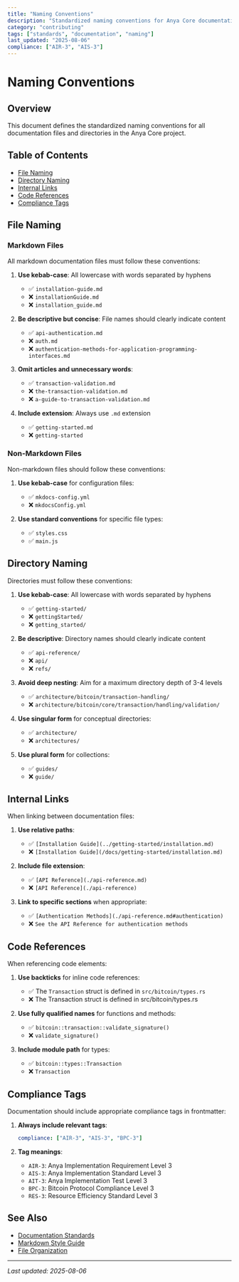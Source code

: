 ```yaml
---
title: "Naming Conventions"
description: "Standardized naming conventions for Anya Core documentation"
category: "contributing"
tags: ["standards", "documentation", "naming"]
last_updated: "2025-08-06"
compliance: ["AIR-3", "AIS-3"]
---
```


# Naming Conventions

## Overview
This document defines the standardized naming conventions for all documentation files and directories in the Anya Core project.

## Table of Contents
- [File Naming](#file-naming)
- [Directory Naming](#directory-naming)
- [Internal Links](#internal-links)
- [Code References](#code-references)
- [Compliance Tags](#compliance-tags)

## File Naming

### Markdown Files
All markdown documentation files must follow these conventions:

1. **Use kebab-case**: All lowercase with words separated by hyphens
   - ✅ `installation-guide.md`
   - ❌ `installationGuide.md`
   - ❌ `installation_guide.md`

2. **Be descriptive but concise**: File names should clearly indicate content
   - ✅ `api-authentication.md`
   - ❌ `auth.md`
   - ❌ `authentication-methods-for-application-programming-interfaces.md`

3. **Omit articles and unnecessary words**:
   - ✅ `transaction-validation.md`
   - ❌ `the-transaction-validation.md`
   - ❌ `a-guide-to-transaction-validation.md`

4. **Include extension**: Always use `.md` extension
   - ✅ `getting-started.md`
   - ❌ `getting-started`

### Non-Markdown Files
Non-markdown files should follow these conventions:

1. **Use kebab-case** for configuration files:
   - ✅ `mkdocs-config.yml`
   - ❌ `mkdocsConfig.yml`

2. **Use standard conventions** for specific file types:
   - ✅ `styles.css`
   - ✅ `main.js`

## Directory Naming

Directories must follow these conventions:

1. **Use kebab-case**: All lowercase with words separated by hyphens
   - ✅ `getting-started/`
   - ❌ `gettingStarted/`
   - ❌ `getting_started/`

2. **Be descriptive**: Directory names should clearly indicate content
   - ✅ `api-reference/`
   - ❌ `api/`
   - ❌ `refs/`

3. **Avoid deep nesting**: Aim for a maximum directory depth of 3-4 levels
   - ✅ `architecture/bitcoin/transaction-handling/`
   - ❌ `architecture/bitcoin/core/transaction/handling/validation/`

4. **Use singular form** for conceptual directories:
   - ✅ `architecture/`
   - ❌ `architectures/`

5. **Use plural form** for collections:
   - ✅ `guides/`
   - ❌ `guide/`

## Internal Links

When linking between documentation files:

1. **Use relative paths**:
   - ✅ `[Installation Guide](../getting-started/installation.md)`
   - ❌ `[Installation Guide](/docs/getting-started/installation.md)`

2. **Include file extension**:
   - ✅ `[API Reference](./api-reference.md)`
   - ❌ `[API Reference](./api-reference)`

3. **Link to specific sections** when appropriate:
   - ✅ `[Authentication Methods](./api-reference.md#authentication)`
   - ❌ `See the API Reference for authentication methods`

## Code References

When referencing code elements:

1. **Use backticks** for inline code references:
   - ✅ The `Transaction` struct is defined in `src/bitcoin/types.rs`
   - ❌ The Transaction struct is defined in src/bitcoin/types.rs

2. **Use fully qualified names** for functions and methods:
   - ✅ `bitcoin::transaction::validate_signature()`
   - ❌ `validate_signature()`

3. **Include module path** for types:
   - ✅ `bitcoin::types::Transaction`
   - ❌ `Transaction`

## Compliance Tags

Documentation should include appropriate compliance tags in frontmatter:

1. **Always include relevant tags**:
   ```yaml
   compliance: ["AIR-3", "AIS-3", "BPC-3"]
   ```

2. **Tag meanings**:
   - `AIR-3`: Anya Implementation Requirement Level 3
   - `AIS-3`: Anya Implementation Standard Level 3
   - `AIT-3`: Anya Implementation Test Level 3
   - `BPC-3`: Bitcoin Protocol Compliance Level 3
   - `RES-3`: Resource Efficiency Standard Level 3

## See Also
- [Documentation Standards](./documentation-standards.md)
- [Markdown Style Guide](../standards/markdown-style-guide.md)
- [File Organization](./file-organization.md)

---

*Last updated: 2025-08-06*
